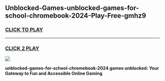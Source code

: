 
## Unblocked-Games-unblocked-games-for-school-chromebook-2024-Play-Free-gmhz9
<h3>
<a href="https://clearcache.space/e2bc6b?title=unblocked-games-for-school-chromebook-2024&ref=21A">CLICK TO PLAY</a></h3>
<hr>

<h3>
<a href="https://clearcache.space/e2bc6b?title=unblocked-games-for-school-chromebook-2024&ref=21A">CLICK 2 PLAY</a>
  
</h3>

<a href="https://clearcache.space/e2bc6b?title=unblocked-games-for-school-chromebook-2024&ref=21A"><img src="https://clearcache.store/games.png"></a>


**unblocked-games-for-school-chromebook-2024 games unblocked: Your Gateway to Fun and Accessible Online Gaming**
